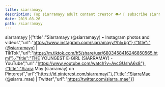 ```yaml
---
title: siarramayy
description: Top siarramayy adult content creator 👁♐️ 👑 subscribe siarramayy to my porn site below IG siarramayy
date: 2019-08-26
path: /siarramayy
---
```


siarramayy
[{"title":"Siarramayy (@siarramayy) • Instagram photos and videos","url":"https://www.instagram.com/siarramayy/?hl=bg"},{"title":"(@siarramayy) | TikTok","url":"https://m.tiktok.com/h5/share/usr/6803458416246850565.html"},{"title":"THE YOUNGEST E-GIRL (SIARRAMAY) - YouTube","url":"https://www.youtube.com/watch?v=AvcGUshA6x8"},{"title":"Siarra May (siarramay) on Pinterest","url":"https://id.pinterest.com/siarramay/"},{"title":"SiarraMae (@siarra_mae) | Twitter","url":"https://twitter.com/siarra_mae"}]

